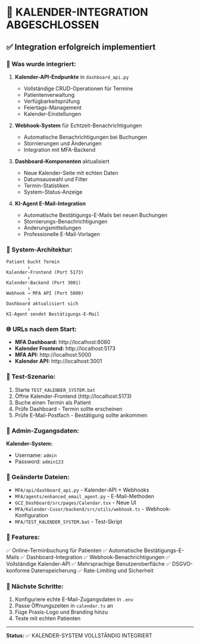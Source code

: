 # 🎯 KALENDER-INTEGRATION ABGESCHLOSSEN

## ✅ Integration erfolgreich implementiert

### 📅 Was wurde integriert:

1. **Kalender-API-Endpunkte** in `dashboard_api.py`
   - Vollständige CRUD-Operationen für Termine
   - Patientenverwaltung
   - Verfügbarkeitsprüfung
   - Feiertags-Management
   - Kalender-Einstellungen

2. **Webhook-System** für Echtzeit-Benachrichtigungen
   - Automatische Benachrichtigungen bei Buchungen
   - Stornierungen und Änderungen
   - Integration mit MFA-Backend

3. **Dashboard-Komponenten** aktualisiert
   - Neue Kalender-Seite mit echten Daten
   - Datumsauswahl und Filter
   - Termin-Statistiken
   - System-Status-Anzeige

4. **KI-Agent E-Mail-Integration**
   - Automatische Bestätigungs-E-Mails bei neuen Buchungen
   - Stornierungs-Benachrichtigungen
   - Änderungsmitteilungen
   - Professionelle E-Mail-Vorlagen

### 🔗 System-Architektur:

```
Patient bucht Termin
        ↓
Kalender-Frontend (Port 5173)
        ↓
Kalender-Backend (Port 3001)
        ↓
Webhook → MFA API (Port 5000)
        ↓
Dashboard aktualisiert sich
        ↓
KI-Agent sendet Bestätigungs-E-Mail
```

### 🌐 URLs nach dem Start:

- **MFA Dashboard:** http://localhost:8080
- **Kalender Frontend:** http://localhost:5173
- **MFA API:** http://localhost:5000
- **Kalender API:** http://localhost:3001

### 🧪 Test-Szenario:

1. Starte `TEST_KALENDER_SYSTEM.bat`
2. Öffne Kalender-Frontend (http://localhost:5173)
3. Buche einen Termin als Patient
4. Prüfe Dashboard - Termin sollte erscheinen
5. Prüfe E-Mail-Postfach - Bestätigung sollte ankommen

### 🔧 Admin-Zugangsdaten:

**Kalender-System:**
- Username: `admin`
- Password: `admin123`

### 📁 Geänderte Dateien:

- `MFA/api/dashboard_api.py` - Kalender-API + Webhooks
- `MFA/agents/enhanced_email_agent.py` - E-Mail-Methoden
- `GCZ_Dashboard/src/pages/Calendar.tsx` - Neue UI
- `MFA/Kalender-Cusor/backend/src/utils/webhook.ts` - Webhook-Konfiguration
- `MFA/TEST_KALENDER_SYSTEM.bat` - Test-Skript

### 🎉 Features:

✅ Online-Terminbuchung für Patienten
✅ Automatische Bestätigungs-E-Mails
✅ Dashboard-Integration
✅ Webhook-Benachrichtigungen
✅ Vollständige Kalender-API
✅ Mehrsprachige Benutzeroberfläche
✅ DSGVO-konforme Datenspeicherung
✅ Rate-Limiting und Sicherheit

### 🚀 Nächste Schritte:

1. Konfiguriere echte E-Mail-Zugangsdaten in `.env`
2. Passe Öffnungszeiten in `calendar.ts` an
3. Füge Praxis-Logo und Branding hinzu
4. Teste mit echten Patienten

---

**Status:** ✅ KALENDER-SYSTEM VOLLSTÄNDIG INTEGRIERT
